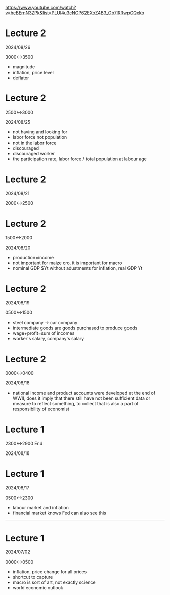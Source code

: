 https://www.youtube.com/watch?v=heBErnN3ZPk&list=PLUl4u3cNGP62EXoZ4B3_Ob7lRRwpGQxkb

# Lecture 2

2024/08/26

3000<->3500

- magnitude
- inflation, price level
- deflator

# Lecture 2

2500<->3000

2024/08/25

- not having and looking for
- labor force not population
- not in the labor force
- discouraged
- discouraged worker
- the participation rate, labor force / total population at labour age

# Lecture 2

2024/08/21

2000<->2500

# Lecture 2

1500<->2000

2024/08/20

- production=income
- not important for maize cro, it is important for macro
- nominal GDP $Yt without adustments for inflation, real GDP Yt


# Lecture 2

2024/08/19

0500<->1500

- steel company -> car company
- intermediate goods are goods purchased to produce goods
- wage+profit=sum of incomes
- worker's salary, company's salary

# Lecture 2

0000<->0400

2024/08/18

- national income and product accounts were developed at the end of WWII, does it imply that there still have not been sufficient data or measure to reflect something, to collect that is also a part of responsibility of economist

# Lecture 1

2300<->2900 End

2024/08/18

# Lecture 1

2024/08/17

0500<->2300

- labour market and inflation
- financial market knows Fed can also see this

---

# Lecture 1

2024/07/02

0000<->0500

- inflation, price change for all prices
- shortcut to capture
- macro is sort of art, not exactly science
- world economic outlook
